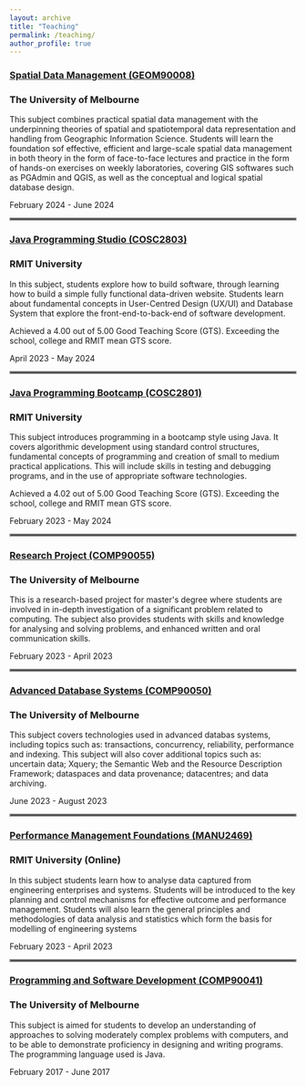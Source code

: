 ```yaml
---
layout: archive
title: "Teaching"
permalink: /teaching/
author_profile: true
---
```


### [Spatial Data Management (GEOM90008)](https://handbook.unimelb.edu.au/subjects/geom90008)

### The University of Melbourne 

This subject combines practical spatial data management with the underpinning theories of spatial and spatiotemporal data representation and handling from Geographic Information Science. Students will learn the foundation sof effective, efficient and large-scale spatial data management in both theory in the form of face-to-face lectures and practice in the form of hands-on exercises on weekly laboratories, covering GIS softwares such as PGAdmin and QGIS, as well as the conceptual and logical spatial database design. 

February 2024 - June 2024

<hr style="border:2px solid gray">

### [Java Programming Studio (COSC2803)](http://www1.rmit.edu.au/browse/;CURPOS=1?STYPE=ENTIRE&CLOCATION=Study+at+RMIT%2F&QRY=%2Btype%3Dflexible+%2Bsubtype%3Dheparta+%2Bkeywords%3D%28COSC2803%29+&course=COSC2803&title=&Search=Search)

### RMIT University

In this subject, students explore how to build software, through learning how to build a simple fully functional data-driven website. Students learn about fundamental concepts in User-Centred Design (UX/UI) and Database System that explore the front-end-to-back-end of software development. 

Achieved a 4.00 out of 5.00 Good Teaching Score (GTS). Exceeding the school, college and RMIT mean GTS score. 

April 2023 - May 2024

<hr style="border:2px solid gray">

### [Java Programming Bootcamp (COSC2801)](http://www1.rmit.edu.au/browse/;CURPOS=1?STYPE=ENTIRE&CLOCATION=Study+at+RMIT%2F&QRY=%2Btype%3Dflexible+%2Bsubtype%3Dheparta+%2Bkeywords%3D%28COSC2801%29+&course=COSC2801&title=&Search=Search)

### RMIT University

This subject introduces programming in a bootcamp style using Java. It covers algorithmic development using standard control structures, fundamental concepts of programming and creation of small to medium practical applications. This will include skills in testing and debugging programs, and in the use of appropriate software technologies. 

Achieved a 4.02 out of 5.00 Good Teaching Score (GTS). Exceeding the school, college and RMIT mean GTS score. 

February 2023 - May 2024 

<hr style="border:2px solid gray">

### [Research Project (COMP90055)](https://handbook.unimelb.edu.au/2023/subjects/comp90055)

### The University of Melbourne 

This is a research-based project for master's degree where students are involved in in-depth investigation of a significant problem related to computing. The subject also provides students with skills and knowledge for analysing and solving problems, and enhanced written and oral communication skills.

February 2023 - April 2023

<hr style="border:2px solid gray">

### [Advanced Database Systems (COMP90050)](https://handbook.unimelb.edu.au/2023/subjects/comp90050)

### The University of Melbourne

This subject covers technologies used in advanced databas systems, including topics such as: transactions, concurrency, reliability, performance and indexing. This subject will also cover additional topics such as: uncertain data; Xquery; the Semantic Web and the Resource Description Framework; dataspaces and data provenance; datacentres; and data archiving.

June 2023 - August 2023 

<hr style="border:2px solid gray">

### [Performance Management Foundations (MANU2469)](http://www1.rmit.edu.au/browse/;CURPOS=1?STYPE=ENTIRE&CLOCATION=Study+at+RMIT%2F&QRY=%2Btype%3Dflexible+%2Bsubtype%3Dheparta+%2Bkeywords%3D%28MANU2469%29+&subject=MANU2469&title=&Search=Search)

### RMIT University (Online)

In this subject students learn how to analyse data captured from engineering enterprises and systems. Students will be introduced to the key planning and control mechanisms for effective outcome and performance management. Students will also learn the general principles and methodologies of data analysis and statistics which form the basis for modelling of engineering systems

February 2023 - April 2023

<hr style="border:2px solid gray">

### [Programming and Software Development (COMP90041)](https://handbook.unimelb.edu.au/2017/subjects/comp90041)

### The University of Melbourne

This subject is aimed for students to develop an understanding of approaches to solving moderately complex problems with computers, and to be able to demonstrate proficiency in designing and writing programs. The programming language used is Java. 

February 2017 - June 2017



